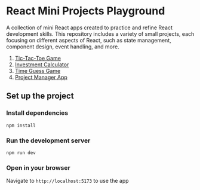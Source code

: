 # React Mini Projects Playground
A collection of mini React apps created to practice and refine React development skills. 
This repository includes a variety of small projects, each focusing on different aspects of React, such as state management, component design, event handling, and more.
1. [Tic-Tac-Toe Game](https://github.com/peihsuan-lin/react-apps/tree/main/tic-tac-toe)
2. [Investment Calculator](https://github.com/peihsuan-lin/react-apps/tree/main/investment-calculator)
3. [Time Guess Game](https://github.com/peihsuan-lin/react-apps/tree/main/time-guess)
4. [Project Manager App](https://github.com/peihsuan-lin/react-apps/tree/main/project-management-app)

## Set up the project
### Install dependencies 
`npm install`
### Run the development server 
`npm run dev`
### Open in your browser
Navigate to `http://localhost:5173` to use the app
